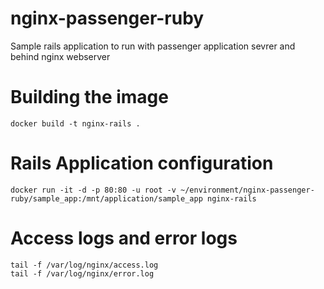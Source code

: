 # nginx-passenger-ruby
Sample rails application to run with passenger application sevrer and behind nginx webserver

# Building the image
    
    docker build -t nginx-rails .
    
# Rails Application configuration
    
    docker run -it -d -p 80:80 -u root -v ~/environment/nginx-passenger-ruby/sample_app:/mnt/application/sample_app nginx-rails
    
# Access logs and error logs
    
    tail -f /var/log/nginx/access.log
    tail -f /var/log/nginx/error.log